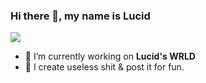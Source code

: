 ### Hi there 👋, my name is Lucid
![](https://i.pinimg.com/originals/37/0e/e8/370ee8e18d5827ca24ca8ea503b82e06.gif)
- 🔭 I’m currently working on **Lucid's WRLD**
- 🔭 I create useless shit & post it for fun.
